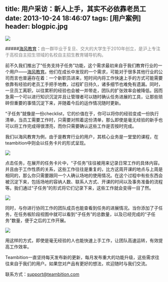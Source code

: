 title: 用户采访：新人上手，其实不必依靠老员工
date: 2013-10-24 18:46:07
tags: [用户案例]
header: blogpic.jpg
---
![](/image/IMG_2772-001.JPG)

#####[海风教育](http://www.hyphen100.com/)：<span style="color:#808080">由一群毕业于复旦、交大的大学生于2010年创立，是沪上专注于高校自主招生领域的名校自主招生教育辅导机构。</span>


前不久我们推出了“任务支持子任务”功能，这个需求最初来自于我们教育行业的一个用户——[海风教育](http://www.hyphen100.com/)。他们在成长中发现的一个需求，可能对于很多其他行业的公司而言也普遍存在着：一个新职员进来，短时间内将工作快速上手的方式可能需要依靠有经验的老员工手把手地教，过程旷日持久，诸多细节也难免有遗漏。同时，一旦员工离职，以往累积的经验也会被一并带走，团队的扩张效率会被降低。因而急需一个可以进行知识沉淀并且让管理者可以随时确认任务进展的工具，让那些琐碎但重要的事情沉淀下来，并随着今后的运作情况随时更新。

“子任务”就像是一份checklist，它的价值在于，你可以将你的经验变成一份执行清单，当员工需要工作时，只需要对照着这份清单，那么即使是毫无经验的新手也可以将工作完成得很漂亮，而你只需要确认这些工作是否按时完成。

我们以海风教育为例，由于是教育行业的用户，其核心业务是一堂堂的课程，在teambition中则会以任务卡片的形式呈现。

![](/image/13826116783621.jpg)

点击任务，在展开的任务卡片中，“子任务”往往被用来记录日常工作的具体内容。并且由于工作性质的关系，这些工作往往是重复的，比方这周开课的地点与上周是相同的，那么你只需要跟同一个人确认场地的使用情况。在这个过程中有些东西会被沉淀下来，包括场地的容纳人数、联系人方式、开课的时间以及事务准备的流程等。我们通过“子任务”的形式将它们记录下来，这些工作就会变得一目了然。

![](/image/2.jpg)

同时，与你进行协同工作的团队成员也能查看到任务的进展情况。当你添加了子任务，在任务板阶段视图中就可以看到“子任务”的总数量，以及已经完成的“子任务”数量，便于之后的工作开展。

![](/image/3.jpg)

用这样的方式，即使是毫无经验的人也能快速上手工作，让团队高速运转，有效提高工作效率。
 
Teambition一直坚持每天发布新的更新，每月发布重大的功能升级，这些需求往往来自于我们的用户。如果您对产品有更好的想法，欢迎随时与我们交流。

联系方式：support@teambition.com